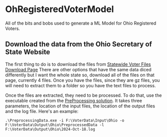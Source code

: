 # OhRegisteredVoterModel
All of the bits and bobs used to generate a ML Model for Ohio Registered Voters.

## Download the data from the Ohio Secretary of State Website
The first thing to do is to download the files from [Statewide Voter Files Download Page](https://www6.ohiosos.gov/ords/f?p=VOTERFTP:STWD:::#stwdVtrFiles) There are other options that have the same data diced differently but I want the whole state
so, download all of the files on that page, currently 4 files. Once you have the files, since they are gz files, you will need to extract them to a folder so you have the text files to process.

Once the files are extracted, they need to be processed. To do that, use the executable created from the [PreProcessing solution](https://github.com/CarpDeus/OhRegisteredVoterModel/tree/main/Data/PreprocessingData). It takes three parameters, the
location of the input files, the location of the output files and the log file. Here's an example:
```
.\PreprocessingData.exe -i F:\VoterData\Input\Ohio -o F:\VoterData\Output\Ohio\PreprocessedData -l F:\VoterData\Output\Ohio\2024-Oct-18.log
```
